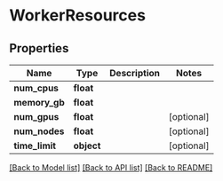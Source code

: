 # WorkerResources

## Properties
Name | Type | Description | Notes
------------ | ------------- | ------------- | -------------
**num_cpus** | **float** |  | 
**memory_gb** | **float** |  | 
**num_gpus** | **float** |  | [optional] 
**num_nodes** | **float** |  | [optional] 
**time_limit** | **object** |  | [optional] 

[[Back to Model list]](../README.md#documentation-for-models) [[Back to API list]](../README.md#documentation-for-api-endpoints) [[Back to README]](../README.md)

